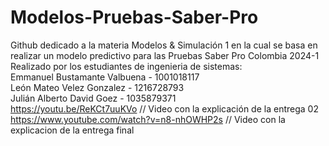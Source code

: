 # Modelos-Pruebas-Saber-Pro
Github dedicado a la materia Modelos &amp; Simulación 1 en la cual se basa en realizar un modelo predictivo para las Pruebas Saber Pro Colombia 2024-1
Realizado por los estudiantes de ingenieria de sistemas:
<br>
Emmanuel Bustamante Valbuena - 1001018117
<br>
León Mateo Velez Gonzalez - 1216728793
<br>
Julián Alberto David Goez - 1035879371
<br>
https://youtu.be/ReKCt7uuKVo
// Video con la explicación de la entrega 02
https://www.youtube.com/watch?v=n8-nhOWHP2s
// Video con la explicacion de la entrega final
